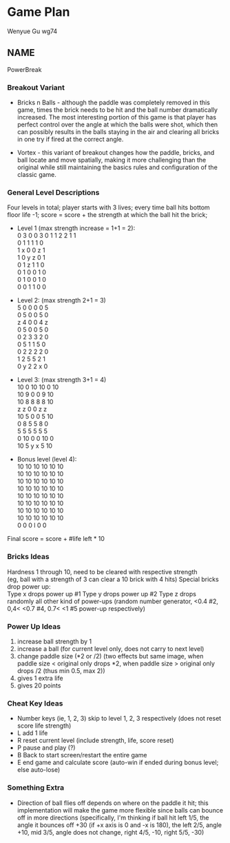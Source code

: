# Game Plan
Wenyue Gu wg74
## NAME
PowerBreak

### Breakout Variant
* Bricks n Balls - although the paddle was completely removed in this game, 
times the brick needs to be hit and the ball number dramatically increased. The most 
interesting portion of this game is that player has perfect control over the angle 
at which the balls were shot, which then can possibly results in the balls staying in the 
air and clearing all bricks in one try if fired at the correct angle.

* Vortex - this variant of breakout changes how the paddle, bricks, and ball locate and move 
spatially, making it more challenging than the original while still maintaining the 
basics rules and configuration of the classic game.


### General Level Descriptions
Four levels in total; player starts with 3 lives; every time ball hits bottom floor life -1; 
score = score + the strength at which the ball hit the brick; 

* Level 1 (max strength increase = 1+1 = 2):   
0 3 0 0 3 0 
1 1 2 2 1 1  
0 1 1 1 1 0  
1 x 0 0 z 1  
1 0 y z 0 1  
0 1 z 1 1 0  
0 1 0 0 1 0  
0 1 0 0 1 0  
0 0 1 1 0 0  

* Level 2: (max strength 2+1 = 3)  
5 0 0 0 0 5  
0 5 0 0 5 0  
z 4 0 0 4 z  
0 5 0 0 5 0  
0 2 3 3 2 0  
0 5 1 1 5 0  
0 2 2 2 2 0  
1 2 5 5 2 1  
0 y 2 2 x 0  

* Level 3: (max strength 3+1 = 4)  
10 0 10 10 0 10  
10 9 0 0 9 10  
10 8 8 8 8 10  
z z 0 0 z z    
10 5 0 0 5 10  
0 8 5 5 8 0  
5 5 5 5 5 5  
0 10 0 0 10 0  
10 5 y x 5 10 

* Bonus level (level 4):  
10 10 10 10 10 10  
10 10 10 10 10 10  
10 10 10 10 10 10  
10 10 10 10 10 10  
10 10 10 10 10 10  
10 10 10 10 10 10  
10 10 10 10 10 10  
10 10 10 10 10 10  
0 0 0 l 0 0

Final score = score + #life left * 10

### Bricks Ideas
Hardness 1 through 10, need to be cleared with respective strength  
(eg, ball with a strength of 3 can clear a 10 brick with 4 hits)
Special bricks drop power up:  
Type x drops power up #1 
Type y drops power up #2
Type z drops randomly all other kind of power-ups (random number generator, <0.4 #2, 
0,4< <0.7 #4, 0.7< <1 #5 power-up respectively)  

### Power Up Ideas
1) increase ball strength by 1  
2) increase a ball (for current level only, does not carry to next level)
3) change paddle size (*2 or /2) 
(two effects but same image, when paddle size < original only drops *2, when 
paddle size > original only drops /2 (thus min 0.5, max 2))  
4) gives 1 extra life
5) gives 20 points

### Cheat Key Ideas
* Number keys (ie, 1, 2, 3) skip to level 1, 2, 3 respectively (does not reset score life strength)  
* L add 1 life  
* R reset current level (include strength, life, score reset)  
* P pause and play (?)  
* B Back to start screen/restart the entire game  
* E end game and calculate score (auto-win if ended during bonus level; else auto-lose)

### Something Extra
* Direction of ball flies off depends on where on the paddle it hit; this implementation will make 
the game more flexible since balls can bounce off in more directions (specifically, I'm thinking 
if ball hit left 1/5, the angle it bounces off +30 (if +x axis is 0 and -x is 180), the left 2/5, 
angle +10, mid 3/5, angle does not change, right 4/5, -10, right 5/5, -30)